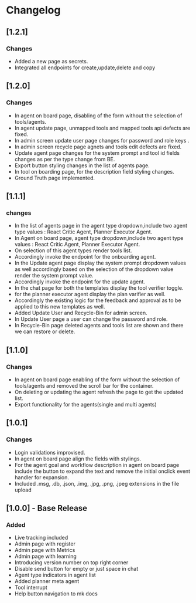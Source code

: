 # Changelog
## [1.2.1]
### Changes
 - Added a new page as secrets.
 - Integrated all endpoints for create,update,delete and copy
 
## [1.2.0]
### Changes
- In agent on board page, disabling of the form without the selection of tools/agents.
- In agent update page, unmapped tools and mapped tools api defects are fixed.
- In admin screen update user page changes for password and role keys .
- In admin screen recycle page agnets and tools edit defects are fixed.
- Update agent page changes for the system prompt and tool id fields changes as per the type change from BE.
- Export button styling changes in the list of agents page.
- In tool on boarding page, for the description field styling changes.
- Ground Truth page implemented.

## [1.1.1]
### changes
- In the list of agents page in the agent type dropdown,include two agent type values : React Critic Agent, Planner Executor Agent.
- In Agent on board page, agent type dropdown,include two agent type values : React Critic Agent, Planner Executor Agent.
- On selection of this agent types render tools list.
- Accordingly invoke the endpoint for the onboarding agent.
- In the Update agent page display the system prompt dropdowm values as well accordingly based on the selection of the dropdown value render the system prompt value.
- Accordingly invoke the endpoint for the update agent.
- In the chat page for both the templates display the tool verifier toggle.
- for the planner executor agent display the plan varifier as well.
- Accordingly the existing logic for the feedback and approval as to be applied to this new templates as well.
- Added Update User and Recycle-Bin for admin screen.
- In Update User page a user can change the password and role.
- In Recycle-Bin page deleted agents and tools list are shown and there we can restore or delete.

## [1.1.0]
### Changes
- In agent on board page enabling of the form without the selection of tools/agents and removed the scroll bar for the container.
- On deleting or updating the agent refresh the page to get the updated list.
- Export functionality for the agents(single and multi agents)

## [1.0.1]
### Changes
- Login validations improvised.
- In agent on board page align the fields with stylings.
- For the agent goal and workflow description in agent on board page include the button to expand the text and remove the initial onclick event handler for expansion.
- Included .msg, .db, .json, .img, .jpg, .png, .jpeg extensions in the file upload 


## [1.0.0] - Base Release
### Added
- Live tracking included
- Admin page with register
- Admin page with Metrics
- Admin page with learning
- Introducing version number on top right corner
- Disable send button for empty or just space in chat
- Agent type indicators in agent list
- Added planner meta agent
- Tool interrupt
- Help button navigation to mk docs